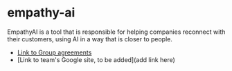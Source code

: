 # empathy-ai
EmpathyAI is a tool that is responsible for helping companies reconnect with their customers, using AI in a way that is closer to people.

- [Link to Group agreements](https://docs.google.com/document/d/14_bsqThCkkyjvd1LZWg2wrHoUktR2cDNpusndMI0CXs/edit)
- [Link to team's Google site, to be added](add link here)
